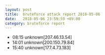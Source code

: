 ```yaml
---
layout: post
title:  bruteforce attack report 2018-05-06
date:   2018-05-06 23:59:59 +09:00
category: bruteforce report
---
```


* 08:15 unknown[207.46.13.54]
* 14:01 unknown[200.150.79.84]
* 15:40 unknown[177.4.73.183]
